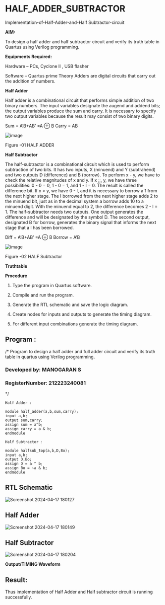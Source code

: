 # HALF_ADDER_SUBTRACTOR

Implementation-of-Half-Adder-and-Half Subtractor-circuit

**AIM:**

To design a half adder and half subtractor circuit and verify its truth table in Quartus using Verilog programming.

**Equipments Required:**

Hardware – PCs, Cyclone II , USB flasher 

Software – Quartus prime Theory Adders are digital circuits that carry out the addition of numbers.

**Half Adder**

Half adder is a combinational circuit that performs simple addition of two binary numbers. The input variables designate the augend and addend bits; the output variables produce the sum and carry. It is necessary to specify two output variables because the result may consist of two binary digits.

Sum = A’B+AB’ =A ⊕ B Carry = AB

![image](https://github.com/naavaneetha/HALF_ADDER_SUBTRACTOR/assets/154305477/bd4a0b2c-cdbc-4184-ab08-81578f121e1f)

Figure -01 HALF ADDER

**Half Subtractor**

The half-subtractor is a combinational circuit which is used to perform subtraction of two bits. It has two inputs, X (minuend) and Y (subtrahend) and two outputs D (difference) and B (borrow). To perform x - y, we have to check the relative magnitudes of x and y. If x ;;, y, we have three possibilities: 0 - 0 = 0, 1 - 0 = 1, and 1 - I = 0. The result is called the difference bit. If x < y, we have 0 - I, and it is necessary to borrow a 1 from the next higher stage. The I borrowed from the next higher stage adds 2 to the minuend bit, just as in the decimal system a borrow adds 10 to a minuend digit. With the minuend equal to 2, the difference becomes 2 - I = 1. The half-subtractor needs two outputs. One output generates the difference and will be designated by the symbol D. The second output, designated B for borrow, generates the binary signal that informs the next stage that a I has been borrowed. 

Diff = A’B+AB’ =A ⊕ B
Borrow = A’B

 ![image](https://github.com/naavaneetha/HALF_ADDER_SUBTRACTOR/assets/154305477/d76b099c-513f-4e7c-843a-e2fd028a531a)

Figure -02 HALF Subtractor

**Truthtable**

**Procedure**

1.	Type the program in Quartus software.

2.	Compile and run the program.

3.	Generate the RTL schematic and save the logic diagram.

4.	Create nodes for inputs and outputs to generate the timing diagram.

5.	For different input combinations generate the timing diagram.


## Program :

/* Program to design a half adder and full adder circuit and verify its truth table in quartus using Verilog programming.

### Developed by: MANOGARAN S 
### RegisterNumber: 212223240081
*/
```
Half Adder :

module half_adder(a,b,sum,carry);
input a,b;
output sum,carry;
assign sum = a^b;
assign carry = a & b;
endmodule

Half Subtractor :

module halfsub_top(a,b,D,Bo);
input a,b;
output D,Bo;
assign D = a ^ b;
assign Bo = ~a & b;
endmodule
```

## RTL Schematic
![Screenshot 2024-04-17 180127](https://github.com/manogarans/HALF_ADDER_SUBTRACTOR/assets/139331782/c6655334-b12e-460d-933d-860159767c83)

## Half Adder
![Screenshot 2024-04-17 180149](https://github.com/manogarans/HALF_ADDER_SUBTRACTOR/assets/139331782/5959aa94-1f15-40e0-b003-79a037023510)

## Half Subtractor
![Screenshot 2024-04-17 180204](https://github.com/manogarans/HALF_ADDER_SUBTRACTOR/assets/139331782/dd8b2478-bf04-45b0-8579-c4068ec5d7b8)

**Output/TIMING Waveform**
## Result:
Thus implementation of Half Adder and Half subtractor circuit is running successfully.

